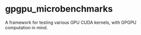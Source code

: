 # gpgpu_microbenchmarks
A framework for testing various GPU CUDA kernels, with GPGPU computation in mind.
